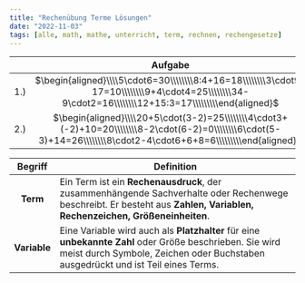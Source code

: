 ```yaml
---
title: "Rechenübung Terme Lösungen"
date: "2022-11-03"
tags: [alle, math, mathe, unterricht, term, rechnen, rechengesetze]
---
```


|     |                                                                              Aufgabe                                                                               |
| --- |:------------------------------------------------------------------------------------------------------------------------------------------------------------------:|
| 1.) |       $\begin{aligned}\\\\5\cdot6=30\\\\\\\\8:4+16=18\\\\\\\\3\cdot9-17=10\\\\\\\\9+4\cdot4=25\\\\\\\\34-9\cdot2=16\\\\\\\\12+15:3=17\\\\\\\\\end{aligned}$        |
| 2.) | $\begin{aligned}\\\\20+5\cdot(3-2)=25\\\\\\\\4\cdot3+(-2)+10=20\\\\\\\\8-2\cdot(6-2)=0\\\\\\\\6\cdot(5-3)+14=26\\\\\\\\8\cdot2-4\cdot6+6+8=6\\\\\\\\\end{aligned}$ |


|   Begriff    | Definition                                                                                                                                                                                   |
|:------------:| -------------------------------------------------------------------------------------------------------------------------------------------------------------------------------------------- |
|   **Term**   | Ein Term ist ein **Rechenausdruck**, der zusammenhängende Sachverhalte oder Rechenwege beschreibt. Er besteht aus **Zahlen, Variablen, Rechenzeichen, Größeneinheiten**.                     |
| **Variable** | Eine Variable wird auch als **Platzhalter** für eine **unbekannte Zahl** oder Größe beschrieben. Sie wird meist durch Symbole, Zeichen oder Buchstaben ausgedrückt und ist Teil eines Terms. | 
